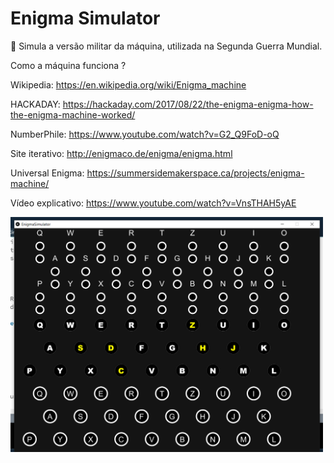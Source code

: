 # Enigma Simulator

:key: Simula a versão militar da máquina, utilizada na Segunda Guerra Mundial.

Como a máquina funciona ?

Wikipedia: https://en.wikipedia.org/wiki/Enigma_machine

HACKADAY: https://hackaday.com/2017/08/22/the-enigma-enigma-how-the-enigma-machine-worked/

NumberPhile: https://www.youtube.com/watch?v=G2_Q9FoD-oQ

Site iterativo: http://enigmaco.de/enigma/enigma.html

Universal Enigma: https://summersidemakerspace.ca/projects/enigma-machine/

Vídeo explicativo: https://www.youtube.com/watch?v=VnsTHAH5yAE

<img src='EnigmaSimulator/data/firstScreenShot.png' width='500'>
